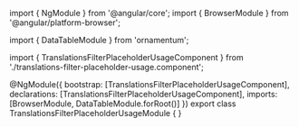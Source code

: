 import { NgModule } from '@angular/core';
import { BrowserModule } from '@angular/platform-browser';
  
import { DataTableModule } from 'ornamentum';
  
import { TranslationsFilterPlaceholderUsageComponent } from './translations-filter-placeholder-usage.component';

@NgModule({
 bootstrap: [TranslationsFilterPlaceholderUsageComponent],
 declarations: [TranslationsFilterPlaceholderUsageComponent],
 imports: [BrowserModule, DataTableModule.forRoot()]
})
export class TranslationsFilterPlaceholderUsageModule {
}

